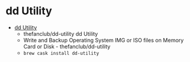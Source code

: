 # dd Utility
- [dd Utility](https://github.com/thefanclub/dd-utility)
  -  thefanclub/dd-utility dd Utility
  - Write and Backup Operating System IMG or ISO files on Memory Card or Disk - thefanclub/dd-utility
  - `brew cask install dd-utility`
